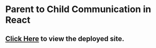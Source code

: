 # Parent to Child Communication in React

## [Click Here](https://parent-to-child-communication-in-react.netlify.app/) to view the deployed site.
